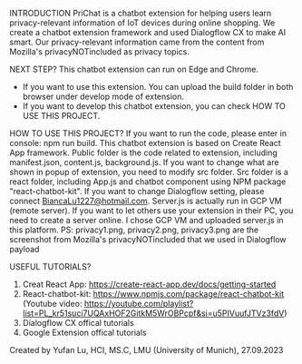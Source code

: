 INTRODUCTION
PriChat is a chatbot extension for helping users learn privacy-relevant information of IoT devices during online shopping. We create a chatbot extension framework and used Dialogflow CX to make AI smart. Our privacy-relevant information came from the content from Mozilla's privacyNOTincluded as privacy topics.

NEXT STEP?
This chatbot extension can run on Edge and Chrome. 
- If you want to use this extension. You can upload the build folder in both browser under develop mode of extension.
- If you want to develop this chatbot extension, you can check HOW TO USE THIS PROJECT.


HOW TO USE THIS PROJECT?
If you want to run the code, please enter in console: npm run build.
This chatbot extension is based on Create React App framework. Public folder is the code related to extension, including manifest.json, content.js, background.js. If you want to change what are shown in popup of extension, you need to modify src folder. Src folder is a react folder, including App.js and chatbot component using NPM package "react-chatbot-kit". If you want to change Dialogflow setting, please connect BiancaLu1227@hotmail.com. Server.js is actually run in GCP VM (remote server). If you want to let others use your extension in their PC, you need to create a server online. I chose GCP VM and uploaded server.js in this platform. 
PS: privacy1.png, privacy2.png, privacy3.png are the screenshot from Mozilla's privacyNOTincluded that we used in Dialogflow payload

USEFUL TUTORIALS?
1. Creat React App:  https://create-react-app.dev/docs/getting-started
2. React-chatbot-kit: https://www.npmjs.com/package/react-chatbot-kit (Youtube video: https://youtube.com/playlist?list=PL_kr51suci7UQAxHOF2GitkM5WrOBPcpf&si=u5PIVuufJTVz3fdV)
3. Dialogflow CX offical tutorials
4. Google Extension offical tutorials


Created by Yufan Lu, HCI, MS.C, LMU (University of Munich), 27.09.2023